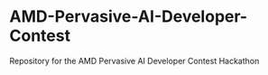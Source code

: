 # AMD-Pervasive-AI-Developer-Contest
Repository for the AMD Pervasive AI Developer Contest Hackathon
